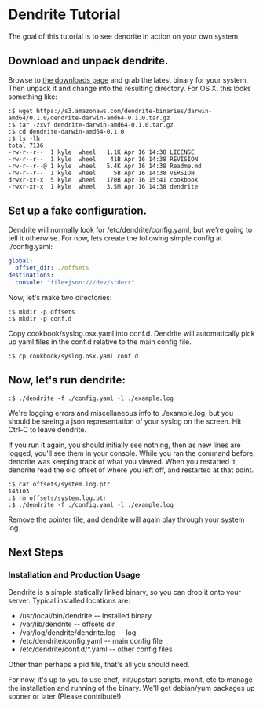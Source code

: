 # Dendrite Tutorial

The goal of this tutorial is to see dendrite in action on your own system.

## Download and unpack dendrite.

Browse to [the downloads page](https://github.com/onemorecloud/dendrite/blob/master/downloads.md) and grab the latest binary for your system.  Then unpack it and change into the resulting directory.  For OS X, this looks something like:

```
:$ wget https://s3.amazonaws.com/dendrite-binaries/darwin-amd64/0.1.0/dendrite-darwin-amd64-0.1.0.tar.gz
:$ tar -zxvf dendrite-darwin-amd64-0.1.0.tar.gz
:$ cd dendrite-darwin-amd64-0.1.0
:$ ls -lh
total 7136
-rw-r--r--  1 kyle  wheel   1.1K Apr 16 14:38 LICENSE
-rw-r--r--  1 kyle  wheel    41B Apr 16 14:38 REVISION
-rw-r--r--@ 1 kyle  wheel   5.4K Apr 16 14:38 Readme.md
-rw-r--r--  1 kyle  wheel     5B Apr 16 14:38 VERSION
drwxr-xr-x  5 kyle  wheel   170B Apr 16 15:41 cookbook
-rwxr-xr-x  1 kyle  wheel   3.5M Apr 16 14:38 dendrite
```

## Set up a fake configuration.

Dendrite will normally look for /etc/dendrite/config.yaml, but we're going to tell it otherwise.  For now, lets create the following simple config at ./config.yaml:

```yml
global:
  offset_dir: ./offsets
destinations:
  console: "file+json:///dev/stderr"
```

Now, let's make two directories:
```
:$ mkdir -p offsets
:$ mkdir -p conf.d
```

Copy cookbook/syslog.osx.yaml into conf.d.  Dendrite will automatically pick up yaml files in the conf.d relative to the main config file.

```
:$ cp cookbook/syslog.osx.yaml conf.d
```

## Now, let's run dendrite:

```
:$ ./dendrite -f ./config.yaml -l ./example.log
```

We're logging errors and miscellaneous info to ./example.log, but you should be seeing a json representation of your syslog on the screen.  Hit Ctrl-C to leave dendrite.

If you run it again, you should initially see nothing, then as new lines are logged, you'll see them in your console.  While you ran the command before, dendrite was keeping track of what you viewed.  When you restarted it, dendrite read the old offset of where you left off, and restarted at that point.

```
:$ cat offsets/system.log.ptr
143103 
:$ rm offsets/system.log.ptr 
:$ ./dendrite -f ./config.yaml -l ./example.log
```

Remove the pointer file, and dendrite will again play through your system log.

## Next Steps

### Installation and Production Usage

Dendrite is a simple statically linked binary, so you can drop it onto your server.  Typical installed locations are:

* /usr/local/bin/dendrite -- installed binary
* /var/lib/dendrite -- offsets dir
* /var/log/dendrite/dendrite.log -- log
* /etc/dendrite/config.yaml -- main config file
* /etc/dendrite/conf.d/*.yaml -- other config files

Other than perhaps a pid file, that's all you should need.

For now, it's up to you to use chef, init/upstart scripts, monit, etc to manage the installation and running of the binary.  We'll get debian/yum packages up sooner or later (Please contribute!). 
